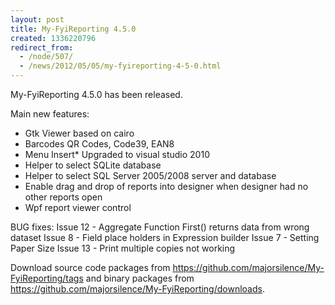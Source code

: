 ```yaml
---
layout: post
title: My-FyiReporting 4.5.0
created: 1336220796
redirect_from:
  - /node/507/
  - /news/2012/05/05/my-fyireporting-4-5-0.html
---
```

My-FyiReporting 4.5.0 has been released.

Main new features:
* Gtk Viewer based on cairo
* Barcodes QR Codes, Code39, EAN8
* Menu Insert* Upgraded to visual studio 2010
* Helper to select SQLite database
* Helper to select SQL Server 2005/2008 server and database
* Enable drag and drop of reports into designer when designer had no other reports open
* Wpf report viewer control

BUG fixes:
Issue 12 - Aggregate Function First() returns data from wrong dataset
Issue 8 - Field place holders in Expression builder
Issue 7 - Setting Paper Size
Issue 13 - Print multiple copies not working

Download source code packages from https://github.com/majorsilence/My-FyiReporting/tags and binary packages from https://github.com/majorsilence/My-FyiReporting/downloads.
